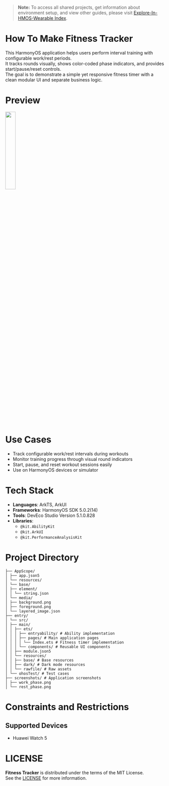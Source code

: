 > **Note:** To access all shared projects, get information about environment setup, and view other guides, please visit [Explore-In-HMOS-Wearable Index](https://github.com/Explore-In-HMOS-Wearable/hmos-index).

# How To Make Fitness Tracker

This HarmonyOS application helps users perform interval training with configurable work/rest periods.  
It tracks rounds visually, shows color-coded phase indicators, and provides start/pause/reset controls.  
The goal is to demonstrate a simple yet responsive fitness timer with a clean modular UI and separate business logic.

# Preview

<div>
  <img src="./screenshots/Animated.gif" width="25%">
</div>

# Use Cases

- Track configurable work/rest intervals during workouts
- Monitor training progress through visual round indicators
- Start, pause, and reset workout sessions easily
- Use on HarmonyOS devices or simulator

# Tech Stack

- **Languages**: ArkTS, ArkUI
- **Frameworks**: HarmonyOS SDK 5.0.2(14)
- **Tools**: DevEco Studio Version 5.1.0.828
- **Libraries**:
    - `@kit.AbilityKit`
    - `@kit.ArkUI`
    - `@kit.PerformanceAnalysisKit`

# Project Directory

```
├── AppScope/
│ ├── app.json5
│ └── resources/
│ └── base/
│ ├── element/
│ │ └── string.json
│ └── media/
│ ├── background.png
│ ├── foreground.png
│ └── layered_image.json
├── entry/
│ └── src/
│ ├── main/
│ │ ├── ets/
│ │ │ ├── entryability/ # Ability implementation
│ │ │ ├── pages/ # Main application pages
│ │ │ │ └── Index.ets # Fitness timer implementation
│ │ │ └── components/ # Reusable UI components
│ │ ├── module.json5
│ │ └── resources/
│ │ ├── base/ # Base resources
│ │ ├── dark/ # Dark mode resources
│ │ └── rawfile/ # Raw assets
│ └── ohosTest/ # Test cases
├── screenshots/ # Application screenshots
│ ├── work_phase.png
│ └── rest_phase.png
```

# Constraints and Restrictions

## Supported Devices

- Huawei Watch 5

# LICENSE

**Fitness Tracker** is distributed under the terms of the MIT License.  
See the [LICENSE](LICENSE) for more information.